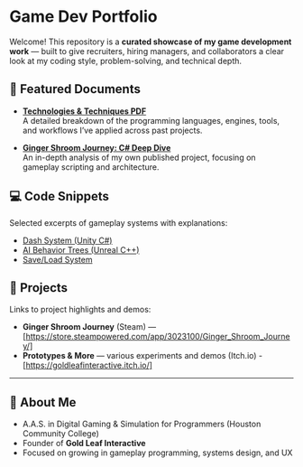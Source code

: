 # Game Dev Portfolio

Welcome! This repository is a **curated showcase of my game development work** — built to give 
recruiters, hiring managers, and collaborators a clear look at my coding style, problem-solving, 
and technical depth.

## 📄 Featured Documents
- **[Technologies & Techniques PDF](Docs/Technologies_Techniques.pdf)**  
  A detailed breakdown of the programming languages, engines, tools, and workflows I’ve applied 
  across past projects.  

- **[Ginger Shroom Journey: C# Deep Dive](Docs/GingerShroomJourney_DeepDive.pdf)**  
  An in-depth analysis of my own published project, focusing on gameplay scripting and 
  architecture.  

## 💻 Code Snippets
Selected excerpts of gameplay systems with explanations:  
- [Dash System (Unity C#)](Code-Snippets/DashSystem/README.md)  
- [AI Behavior Trees (Unreal C++)](Code-Snippets/AI-BehaviorTrees/README.md)  
- [Save/Load System](Code-Snippets/SaveSystem/README.md)  

## 🚀 Projects
Links to project highlights and demos:  
- **Ginger Shroom Journey** (Steam) — [https://store.steampowered.com/app/3023100/Ginger_Shroom_Journey/]  
- **Prototypes & More** — various experiments and demos (Itch.io) - [https://goldleafinteractive.itch.io/]

---

## 👋 About Me
- A.A.S. in Digital Gaming & Simulation for Programmers (Houston Community College)  
- Founder of **Gold Leaf Interactive**
- Focused on growing in gameplay programming, systems design, and UX


